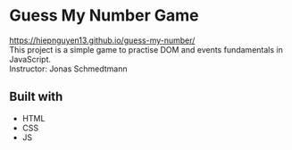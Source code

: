 # Guess My Number Game

https://hiepnguyen13.github.io/guess-my-number/  
This project is a simple game to practise DOM and events fundamentals in JavaScript.  
Instructor: Jonas Schmedtmann

## Built with

- HTML
- CSS
- JS
